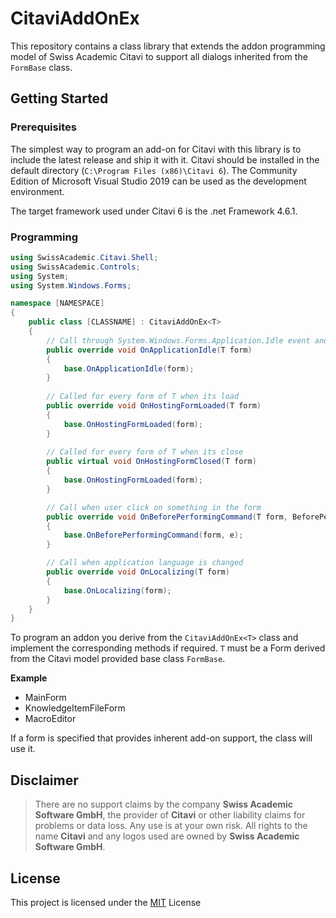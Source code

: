 # CitaviAddOnEx

This repository contains a class library that extends the addon programming model of Swiss Academic Citavi to support all dialogs inherited from the `FormBase` class.

## Getting Started

### Prerequisites

The simplest way to program an add-on for Citavi with this library is to include the latest release and ship it with it. Citavi should be installed in the default directory (`C:\Program Files (x86)\Citavi 6`). The Community Edition of Microsoft Visual Studio 2019 can be used as the development environment. 

The target framework used under Citavi 6 is the .net Framework 4.6.1.

### Programming

```csharp
using SwissAcademic.Citavi.Shell;
using SwissAcademic.Controls;
using System;
using System.Windows.Forms;

namespace [NAMESPACE]
{
    public class [CLASSNAME] : CitaviAddOnEx<T>
    {
        // Call through System.Windows.Forms.Application.Idle event and can used to check if as example button states changed
        public override void OnApplicationIdle(T form)
        {
            base.OnApplicationIdle(form);
        }
       
        // Called for every form of T when its load
        public override void OnHostingFormLoaded(T form)
        {
            base.OnHostingFormLoaded(form);
        }
        
        // Called for every form of T when its close
        public virtual void OnHostingFormClosed(T form) 
        { 
            base.OnHostingFormLoaded(form);
        }

        // Call when user click on something in the form
        public override void OnBeforePerformingCommand(T form, BeforePerformingCommandEventArgs e)
        {
            base.OnBeforePerformingCommand(form, e);
        }

        // Call when application language is changed
        public override void OnLocalizing(T form)
        {
            base.OnLocalizing(form);
        }
    }
}
```

To program an addon you derive from the `CitaviAddOnEx<T>` class and implement the corresponding methods if required. `T` must be a Form derived from the Citavi model provided base class `FormBase`.

**Example**
- MainForm
- KnowledgeItemFileForm
- MacroEditor

If a form is specified that provides inherent add-on support, the class will use it.

## Disclaimer

>There are no support claims by the company **Swiss Academic Software GmbH**, the provider of **Citavi** or other liability claims for problems or data loss. Any use is at your own risk. All rights to the name **Citavi** and any logos used are owned by **Swiss Academic Software GmbH**.

## License

This project is licensed under the [MIT](LICENSE) License
